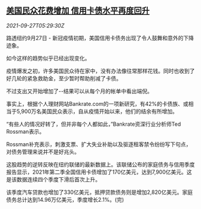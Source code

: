 <!--1632722462000-->
[美国民众花费增加 信用卡债水平再度回升](https://cn.reuters.com/article/usa-consumption-credit-card-0927-mon-idCNKBS2GN0BB)
------

<div><i>2021-09-27T05:29:30Z</i></div><p>路透纽约9月27日 - 新冠疫情初期，美国信用卡债务出现了令人鼓舞和意外的下降迹象。</p><p>如今这样的趋势似乎已经出现变化。</p><p>疫情爆发之初，许多美国民众待在家中，没有办法像往常那样花钱。同时也收到了好几轮的紧急救助金，至少暂时帮助削减了卡债。</p><p>不过支出又开始增加了--结果可以从每个月的帐单中看出端倪。</p><p>事实上，根据个人理财网站Bankrate.com的一项新研究，有42%的卡债族、或相当于5,900万名美国民众表示，自从疫情开始以来，他们的结余有所增加。</p><p>“有些人的情况好转了，但并非每个人都如此，”Bankrate资深行业分析师Ted Rossman表示。</p><p>Rossman补充表示，刺激支票、扩大失业补助以及驱逐租客禁令纷纷写下句点，对债务管理来说并不是好兆头。</p><p>这股趋势的逆转反映在纽约联储的最新数据上。该联储公布的家庭债务与信用季度报告显示，2021年第二季全国信用卡债增加了170亿美元，达到7,900亿美元。这是该数据连续四个季度下滑后首次上升。</p><p>该季度汽车贷款也增加了330亿美元，抵押贷款债务则是增加2,820亿美元。家庭债务总计达到14.96万亿美元，季度增长2.1%。(完)</p>
